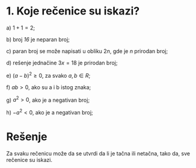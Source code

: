 # 1. Koje rečenice su iskazi?

a) $1 + 1 = 2$;

b) broj *16* je neparan broj;

c) paran broj se može napisati u obliku $2n$, gde je *n* prirodan broj;

d) rešenje jednačine $3x = 18$ je prirodan broj;

e) $(a - b)^2 \ge 0$, za svako $a, b \in R$;

f) $ab > 0$, ako su a i b istog znaka;

g) $a^2 > 0$, ako je a negativan broj;

h) $-a^2 < 0$, ako je a negativan broj;

# Rešenje

Za svaku rečenicu može da se utvrdi da li je tačna ili netačna, tako da, sve rečenice su iskazi.